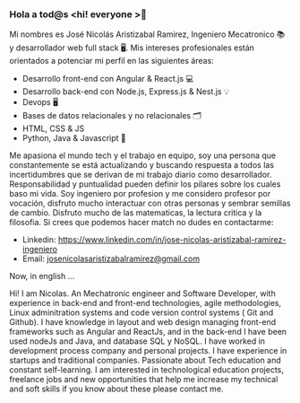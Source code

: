 ### Hola a tod@s <hi! everyone >👋

Mi nombres es José Nicolás Aristizabal Ramirez, Ingeniero Mecatronico 📚 y desarrollador web full stack 🖥. Mis intereses profesionales están orientados a potenciar mi perfil en las siguientes áreas:

- Desarrollo front-end con Angular & React.js 💻
- Desarrollo back-end con Node.js, Express.js & Nest.js 💡
- Devops 🖥
- Bases de datos relacionales y no relacionales 🗂
- HTML, CSS & JS
- Python, Java & Javascript 📌

Me apasiona el mundo tech y el trabajo en equipo, soy una persona que constantemente se está actualizando y buscando respuesta a todos las incertidumbres que se derivan de mi trabajo diario como desarrollador. Responsabilidad y puntualidad pueden definir los pilares sobre los cuales baso mi vida.  Soy ingeniero por profesion y me considero profesor por vocación, disfruto mucho interactuar con otras personas y sembrar semillas de cambio. Disfruto mucho de las matematicas, la lectura critica y la filosofia. Si crees que podemos hacer match no dudes en contactarme:

- Linkedin: https://www.linkedin.com/in/jose-nicolas-aristizabal-ramirez-ingeniero
- Email: josenicolasaristizabalramirez@gmail.com

Now, in english ... 

Hi! I am Nicolas. An Mechatronic engineer and Software Developer, with experience in back-end and front-end technologies, agile methodologies, Linux adminitration systems and code version control systems ( Git and Github). I have knowledge in layout and web design managing front-end frameworks such as Angular and ReactJs, and in the back-end I have been used nodeJs and Java, and database SQL y NoSQL. I have worked in development process company and personal projects. I have experience in startups and traditional companies. Passionate about Tech education and constant self-learning. I am interested in technological education projects, freelance jobs and new opportunities that help me increase my technical and soft skills if you know about these please contact me.

<!--
**nicolas1996-ing/nicolas1996-ing** is a ✨ _special_ ✨ repository because its `README.md` (this file) appears on your GitHub profile.

Here are some ideas to get you started:
- 🔭 I’m currently working on ...
- 🌱 I’m currently learning ...
- 👯 I’m looking to collaborate on ...
- 🤔 I’m looking for help with ...
- 💬 Ask me about ...
- 📫 How to reach me: ...
- 😄 Pronouns: ...
- ⚡ Fun fact: ...
-->
